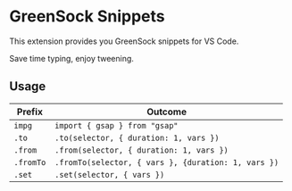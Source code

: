 # GreenSock Snippets

This extension provides you GreenSock snippets for VS Code.

Save time typing, enjoy tweening.

## Usage

| Prefix       | Outcome           | 
| ------------- |-------------|
| `impg`      | `import { gsap } from "gsap"` |
| `.to`      | `.to(selector, { duration: 1, vars })` |
| `.from`      | `.from(selector, { duration: 1, vars })` |
| `.fromTo`      | `.fromTo(selector, { vars }, {duration: 1, vars })` |
| `.set`      | `.set(selector, { vars })` |
